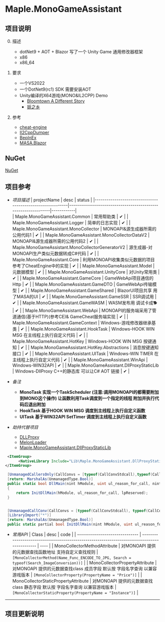 # Maple.MonoGameAssistant

## 项目说明

0.  描述

      -  dotNet9 + AOT + Blazor 写了一个 Unity Game 通用修改器框架
      -  x86
      -  x86_64
        
1.  要求

    -  一个VS2022
    -  一个DotNet9(rc1) SDK 需要安装AOT
    -  Unity编译的X64游戏(MONO&IL2CPP) Demo
          -  [Bloomtown A Different Story](https://github.com/blackmaple/Maple.Bloomtown)
          -  [妖之乡](https://github.com/blackmaple/Maple.Ghostmon)

2.  参考
     
    -  [cheat-engine](https://github.com/cheat-engine/cheat-engine)
    -  [Il2CppDumper](https://github.com/Perfare/Il2CppDumper)
    -  [BepInEx](https://github.com/BepInEx/BepInEx)
    -  [MASA.Blazor](https://github.com/masastack/MASA.Blazor)
     
## NuGet
[NuGet](https://www.nuget.org/profiles/BlackMaple)

## 项目参考
 
  - *项目描述*
      |      projectName                                           |      desc                                                      |   status   |
      |------------------------------------------------------------|----------------------------------------------------------------|------------|            
      |      Maple.MonoGameAssistant.Common                        | 常用帮助类                                                      |    ✔      |
      |      Maple.MonoGameAssistant.Logger                        | 简单的日志实现                                                   |    ✔      |
      |      Maple.MonoGameAssistant.MonoCollector                 | MONOAPI&源生成器所需的公用代码1                                    |    ✔      |
      |      Maple.MonoGameAssistant.MonoCollectorDataV2           | MONOAPI&源生成器所需的公用代码2                                    |    ✔      |
      |      Maple.MonoGameAssistant.MonoCollectorGeneratorV2      | 源生成器-对MONOAPI生产类似元数据转成C#代码                              |    ✔      |
      |      Maple.MonoGameAssistant.Core                          | 利用MONOAPI收集类似元数据的项目 参考了CheatEngine中的实现                        |    ✔      |
      |      Maple.MonoGameAssistant.Model                         | 元数据模型                                                                  |    ✔      |
      |      Maple.MonoGameAssistant.UnityCore                     | 对Unity常用类	                                                      |    ✔      |
      |      Maple.MonoGameAssistant.GameCore                      | GameWebApi项目通信的Http                                             |  ✔ |
      |      Maple.MonoGameAssistant.GameDTO                       | GameWebApi传输模型                                                  |   ✔  |
      |      Maple.MonoGameAssistant.GameShared                    | BlazorUI项目共享 用了MASA的UI                                      |  ✔  |
      |      Maple.MonoGameAssistant.GameSSR                       | SSR调试用                                                              |   ✔  |
      |      Maple.MonoGameAssistant.GameWASM                      | WASM发布用 调试卡成🐕                                                  |   ✔  |
      |      Maple.MonoGameAssistant.WebApi                        | MONOAPI的服务端采用了管道通信(基于HTTP)(参考CE)& GameCheat服务端实现  |   ✔  |
      |      Maple.MonoGameAssistant.GameContext                   | Windows-游戏修改器继承基类                                            |   ✔  |
      |      Maple.MonoGameAssistant.HookTask                      | Windows-HOOK WIN MSG 在主线程上执行自定义代码                          |   ✔  |
      |      Maple.MonoGameAssistant.HotKey                        | Windows-HOOK WIN MSG 按键通知                                            |   ✔  |
      |      Maple.MonoGameAssistant.HotKey.Abstractions           | 消息按键通知接口                                                        |   ✔  |
      |      Maple.MonoGameAssistant.UITask                        | Windows-WIN TIMER 在主线程上执行自定义代码                               |   ✔  |
      |      Maple.MonoGameAssistant.WinApi                        | Windows-WIN32API                                                        |   ✔  |
      |      Maple.MonoGameAssistant.DllProxyStaticLib             | Windows-DllProxy C++的静态库 可以让C# AOT 链接                           |   ✔  | 



  - *备注*
      - **MonoTask 实现一个TaskScheduler (注意:调用MONOAPI的都需要附加到MONO这个操作) 让函数利用Task调度到一个指定的线程 附加并执行代码后退出附加**
      - **HookTask 基于HOOK WIN MSG 调度到主线程上执行自定义函数**
      - **UITask 基于WIN32API SetTimer 调度到主线程上执行自定义函数**

  - *劫持代替项目*
      - [DLLProxy](https://github.com/blackmaple/DLLProxy) 
      - [MelonLoader](https://github.com/LavaGang/MelonLoader)
      - [Maple.MonoGameAssistant.DllProxyStaticLib](https://github.com/blackmaple/Maple.MonoGameAssistant/tree/main/Maple.MonoGameAssistant.DllProxyStaticLib)
    
```xml
 <ItemGroup>
      <NativeLibrary Include="Lib\Maple.MonoGameAssistant.DllProxyStaticLib.lib" />
</ItemGroup>
```

```C#
 [UnmanagedCallersOnly(CallConvs = [typeof(CallConvStdcall),typeof(CallConvSuppressGCTransition)], EntryPoint = nameof(DllMain))]
 [return: MarshalAs(UnmanagedType.Bool)]
 public static bool DllMain(nint hModule, uint ul_reason_for_call, nint lpReserved)
 {
     return InitDllMain(hModule, ul_reason_for_call, lpReserved);
 }


 [UnmanagedCallConv(CallConvs = [typeof(CallConvStdcall), typeof(CallConvSuppressGCTransition)])]
 [LibraryImport("*")]
 [return: MarshalAs(UnmanagedType.Bool)]
 public static partial bool InitDllMain(nint hModule, uint ul_reason_for_call, nint lpReserved);
```
    
  - *常用API*
       |  Class                                   |  desc                                                                                            |      code      |
       |  -------------------------------         |  ----------------------------------------------------------------------------------------------  |      ----      |
       |  MonoCollectorMethodAttribute            |      对MONOAPI 提供的元数据查找函数地址 支持自定义查找规则                                        |    `[MonoCollectorMethod(Name_Func_ENCODE_TO_JPG, Search = typeof(Search_ImageConversion))]`      |
       |  MonoCollectorPropertyAttribute          |      对MONOAPI 提供的元数据查找class 成员字段 默认按 字段名字查询 以兼容游戏版本                  |    `[MonoCollectorProperty(PropertyName = "Price")]`      |
       |  MonoCollectorStaticPropertyAttribute    |      对MONOAPI 提供的元数据查找class 静态字段 默认按 字段名字查询 以兼容游戏版本                  |    `[MonoCollectorStaticProperty(PropertyName = "Instance")]`      |

 

***

## 项目更新说明
